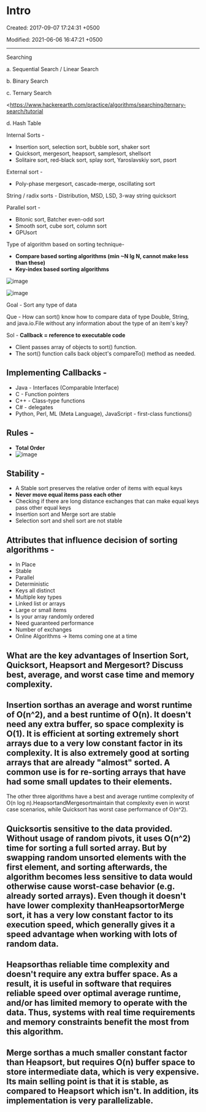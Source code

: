 # Intro

Created: 2017-09-07 17:24:31 +0500

Modified: 2021-06-06 16:47:21 +0500

---

Searching

a.  Sequential Search / Linear Search

b.  Binary Search

c.  Ternary Search

<https://www.hackerearth.com/practice/algorithms/searching/ternary-search/tutorial

d.  Hash Table

Internal Sorts -
-   Insertion sort, selection sort, bubble sort, shaker sort
-   Quicksort, mergesort, heapsort, samplesort, shellsort
-   Solitaire sort, red-black sort, splay sort, Yaroslavskiy sort, psort

External sort -
-   Poly-phase mergesort, cascade-merge, oscillating sort

String / radix sorts - Distribution, MSD, LSD, 3-way string quicksort

Parallel sort -
-   Bitonic sort, Batcher even-odd sort
-   Smooth sort, cube sort, column sort
-   GPUsort

Type of algorithm based on sorting technique-
-   **Compare based sorting algorithms (min ~N lg N, cannot make less than these)**
-   **Key-index based sorting algorithms**

![image](media/Intro-image1.png)

![image](media/Intro-image2.png)

Goal - Sort any type of data

Que - How can sort() know how to compare data of type Double, String, and java.io.File without any information about the type of an item's key?

Sol - **Callback = reference to executable code**
-   Client passes array of objects to sort() function.
-   The sort() function calls back object's compareTo() method as needed.

## Implementing Callbacks -
-   Java - Interfaces (Comparable Interface)
-   C - Function pointers
-   C++ - Class-type functions
-   C# - delegates
-   Python, Perl, ML (Meta Language), JavaScript - first-class functions()

## Rules -
-   **Total Order**
-   ![image](media/Intro-image3.png)

## Stability -
-   A Stable sort preserves the relative order of items with equal keys
-   **Never move equal items pass each other**
-   Checking if there are long distance exchanges that can make equal keys pass other equal keys
-   Insertion sort and Merge sort are stable
-   Selection sort and shell sort are not stable

## Attributes that influence decision of sorting algorithms -
-   In Place
-   Stable
-   Parallel
-   Deterministic
-   Keys all distinct
-   Multiple key types
-   Linked list or arrays
-   Large or small items
-   Is your array randomly ordered
-   Need guaranteed performance
-   Number of exchanges
-   Online Algorithms -> Items coming one at a time

## What are the key advantages of Insertion Sort, Quicksort, Heapsort and Mergesort? Discuss best, average, and worst case time and memory complexity.

## Insertion sorthas an average and worst runtime of O(n^2), and a best runtime of O(n). It doesn't need any extra buffer, so space complexity is O(1). It is efficient at sorting extremely short arrays due to a very low constant factor in its complexity. It is also extremely good at sorting arrays that are already "almost" sorted. A common use is for re-sorting arrays that have had some small updates to their elements.

The other three algorithms have a best and average runtime complexity of O(n log n).HeapsortandMergesortmaintain that complexity even in worst case scenarios, while Quicksort has worst case performance of O(n^2).

## Quicksortis sensitive to the data provided. Without usage of random pivots, it uses O(n^2) time for sorting a full sorted array. But by swapping random unsorted elements with the first element, and sorting afterwards, the algorithm becomes less sensitive to data would otherwise cause worst-case behavior (e.g. already sorted arrays). Even though it doesn't have lower complexity thanHeapsortorMerge sort, it has a very low constant factor to its execution speed, which generally gives it a speed advantage when working with lots of random data.

## Heapsorthas reliable time complexity and doesn't require any extra buffer space. As a result, it is useful in software that requires reliable speed over optimal average runtime, and/or has limited memory to operate with the data. Thus, systems with real time requirements and memory constraints benefit the most from this algorithm.

## Merge sorthas a much smaller constant factor than Heapsort, but requires O(n) buffer space to store intermediate data, which is very expensive. Its main selling point is that it is stable, as compared to Heapsort which isn't. In addition, its implementation is very parallelizable.
